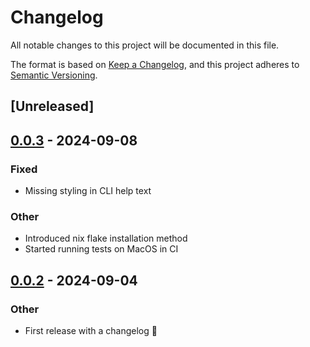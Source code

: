 # Changelog
All notable changes to this project will be documented in this file.

The format is based on [Keep a Changelog](https://keepachangelog.com/en/1.0.0/),
and this project adheres to [Semantic Versioning](https://semver.org/spec/v2.0.0.html).

## [Unreleased]

## [0.0.3](https://github.com/eopb/cargo-override/compare/v0.0.2...v0.0.3) - 2024-09-08

### Fixed

- Missing styling in CLI help text

### Other

- Introduced nix flake installation method
- Started running tests on MacOS in CI

## [0.0.2](https://github.com/eopb/cargo-override/compare/v0.0.1...v0.0.2) - 2024-09-04

### Other
- First release with a changelog 🚀
